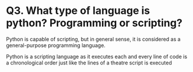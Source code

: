 # Q3. What type of language is python? Programming or scripting?

Python is capable of scripting, but in general sense, it is considered as a general-purpose programming language.

Python is a scripting language as it executes each and every line of code is a chronological order just like the lines of a theatre script is executed